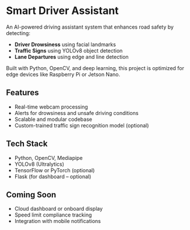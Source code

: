 # Smart Driver Assistant 

An AI-powered driving assistant system that enhances road safety by detecting:
- **Driver Drowsiness** using facial landmarks
- **Traffic Signs** using YOLOv8 object detection
- **Lane Departures** using edge and line detection

Built with Python, OpenCV, and deep learning, this project is optimized for edge devices like Raspberry Pi or Jetson Nano.

## Features
- Real-time webcam processing
- Alerts for drowsiness and unsafe driving conditions
- Scalable and modular codebase
- Custom-trained traffic sign recognition model (optional)

## Tech Stack
- Python, OpenCV, Mediapipe
- YOLOv8 (Ultralytics)
- TensorFlow or PyTorch (optional)
- Flask (for dashboard – optional)

## Coming Soon
- Cloud dashboard or onboard display
- Speed limit compliance tracking
- Integration with mobile notifications

